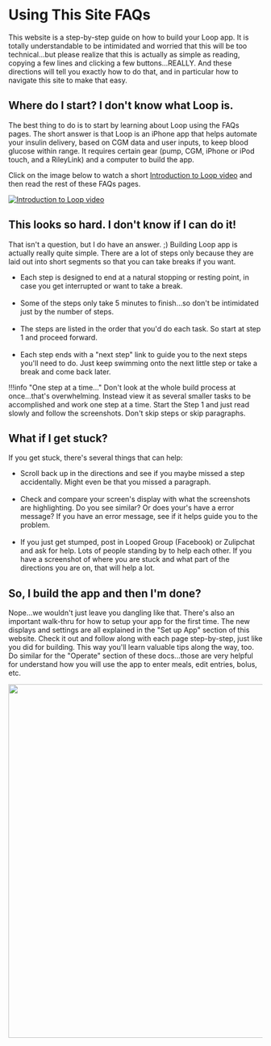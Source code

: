 # Using This Site FAQs

This website is a step-by-step guide on how to build your Loop app. It is totally understandable to be intimidated and worried that this will be too technical...but please realize that this is actually as simple as reading, copying a few lines and clicking a few buttons...REALLY. And these directions will tell you exactly how to do that, and in particular how to navigate this site to make that easy.

## Where do I start? I don't know what Loop is.

The best thing to do is to start by learning about Loop using the FAQs pages. The short answer is that Loop is an iPhone app that helps automate your insulin delivery, based on CGM data and user inputs, to keep blood glucose within range. It requires certain gear (pump, CGM, iPhone or iPod touch, and a RileyLink) and a computer to build the app.

Click on the image below to watch a short [Introduction to Loop video](https://youtu.be/qw_u1lqboCs) and then read the rest of these FAQs pages. 

<a href="https://youtu.be/qw_u1lqboCs" target="_blank"><img src="../img/intro-to-loop.png"  title="Introduction to Loop video" /></a>

## This looks so hard. I don't know if I can do it!

That isn't a question, but I do have an answer. ;) Building Loop app is actually really quite simple. There are a lot of steps only because they are laid out into short segments so that you can take breaks if you want.

* Each step is designed to end at a natural stopping or resting point, in case you get interrupted or want to take a break.</br></br>
* Some of the steps only take 5 minutes to finish...so don't be intimidated just by the number of steps.</br></br>
* The steps are listed in the order that you'd do each task. So start at step 1 and proceed forward.</br></br>
* Each step ends with a "next step" link to guide you to the next steps you'll need to do. Just keep swimming onto the next little step or take a break and come back later.

!!!info "One step at a time..."
    Don't look at the whole build process at once...that's overwhelming. Instead view it as several smaller tasks to be accomplished and work one step at a time. Start the Step 1 and just read slowly and follow the screenshots. Don't skip steps or skip paragraphs.
    
## What if I get stuck?

If you get stuck, there's several things that can help:

* Scroll back up in the directions and see if you maybe missed a step accidentally. Might even be that you missed a paragraph.</br></br>
* Check and compare your screen's display with what the screenshots are highlighting. Do you see similar? Or does your's have a error message? If you have an error message, see if it helps guide you to the problem.</br></br>
* If you just get stumped, post in Looped Group (Facebook) or Zulipchat and ask for help. Lots of people standing by to help each other. If you have a screenshot of where you are stuck and what part of the directions you are on, that will help a lot.

## So, I build the app and then I'm done?

Nope...we wouldn't just leave you dangling like that. There's also an important walk-thru for how to setup your app for the first time. The new displays and settings are all explained in the "Set up App" section of this website. Check it out and follow along with each page step-by-step, just like you did for building. This way you'll learn valuable tips along the way, too. Do similar for the "Operate" section of these docs...those are very helpful for understand how you will use the app to enter meals, edit entries, bolus, etc.

<p align="center">
<img src="../img/setup-app.png" width="700">
</p>


